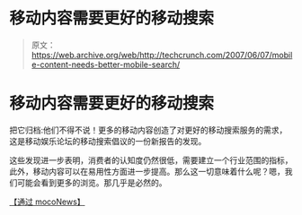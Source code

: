# 移动内容需要更好的移动搜索

> 原文：<https://web.archive.org/web/http://techcrunch.com/2007/06/07/mobile-content-needs-better-mobile-search/>

# 移动内容需要更好的移动搜索

把它归档:他们不得不说！更多的移动内容创造了对更好的移动搜索服务的需求，这是移动娱乐论坛的移动搜索倡议的一份新报告的发现。

这些发现进一步表明，消费者的认知度仍然很低，需要建立一个行业范围的指标，此外，移动内容可以在易用性方面进一步提高。那么这一切意味着什么呢？嗯，我们可能会看到更多的浏览。那几乎是必然的。

[【通过 mocoNews】](https://web.archive.org/web/20210119123349/http://www.moconews.net/entry/419-avalanche-of-mobile-content-creates-need-for-better-mobile-search-servi/)